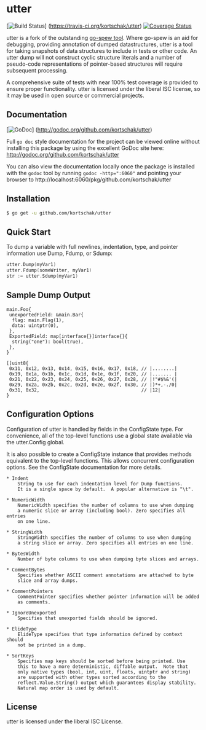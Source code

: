 utter
=====

[![Build Status](https://travis-ci.org/kortschak/utter.png?branch=master)]
(https://travis-ci.org/kortschak/utter) [![Coverage Status](https://coveralls.io/repos/kortschak/utter/badge.png?branch=master)](https://coveralls.io/r/kortschak/utter?branch=master)

utter is a fork of the outstanding [go-spew tool](https://github.com/davecgh/go-spew).
Where go-spew is an aid for debugging, providing annotation of dumped datastructures,
utter is a tool for taking snapshots of data structures to include in tests or other
code. An utter dump will not construct cyclic structure literals and a number of
pseudo-code representations of pointer-based structures will require subsequent
processing.

A comprehensive suite of tests with near 100% test coverage is provided to ensure
proper functionality.  utter is licensed under the liberal ISC license, so it may
be used in open source or commercial projects.

## Documentation

[![GoDoc](https://godoc.org/github.com/kortschak/utter?status.png)]
(http://godoc.org/github.com/kortschak/utter)

Full `go doc` style documentation for the project can be viewed online without
installing this package by using the excellent GoDoc site here:
http://godoc.org/github.com/kortschak/utter

You can also view the documentation locally once the package is installed with
the `godoc` tool by running `godoc -http=":6060"` and pointing your browser to
http://localhost:6060/pkg/github.com/kortschak/utter

## Installation

```bash
$ go get -u github.com/kortschak/utter
```

## Quick Start

To dump a variable with full newlines, indentation, type, and pointer
information use Dump, Fdump, or Sdump:

```Go
utter.Dump(myVar1)
utter.Fdump(someWriter, myVar1)
str := utter.Sdump(myVar1)
```

## Sample Dump Output

```
main.Foo{
 unexportedField: &main.Bar{
  flag: main.Flag(1),
  data: uintptr(0),
 },
 ExportedField: map[interface{}]interface{}{
  string("one"): bool(true),
 },
}
```

```
[]uint8{
 0x11, 0x12, 0x13, 0x14, 0x15, 0x16, 0x17, 0x18, // |........|
 0x19, 0x1a, 0x1b, 0x1c, 0x1d, 0x1e, 0x1f, 0x20, // |....... |
 0x21, 0x22, 0x23, 0x24, 0x25, 0x26, 0x27, 0x28, // |!"#$%&'(|
 0x29, 0x2a, 0x2b, 0x2c, 0x2d, 0x2e, 0x2f, 0x30, // |)*+,-./0|
 0x31, 0x32,                                     // |12|
}
```

## Configuration Options

Configuration of utter is handled by fields in the ConfigState type. For
convenience, all of the top-level functions use a global state available via the
utter.Config global.

It is also possible to create a ConfigState instance that provides methods
equivalent to the top-level functions. This allows concurrent configuration
options. See the ConfigState documentation for more details.

```
* Indent
	String to use for each indentation level for Dump functions.
	It is a single space by default.  A popular alternative is "\t".

* NumericWidth
	NumericWidth specifies the number of columns to use when dumping
	a numeric slice or array (including bool). Zero specifies all entries
	on one line.

* StringWidth
	StringWidth specifies the number of columns to use when dumping
	a string slice or array. Zero specifies all entries on one line.

* BytesWidth
	Number of byte columns to use when dumping byte slices and arrays.

* CommentBytes
	Specifies whether ASCII comment annotations are attached to byte
	slice and array dumps.

* CommentPointers
	CommentPointer specifies whether pointer information will be added
	as comments.

* IgnoreUnexported
	Specifies that unexported fields should be ignored.

* ElideType
	ElideType specifies that type information defined by context should
	not be printed in a dump.

* SortKeys
	Specifies map keys should be sorted before being printed. Use
	this to have a more deterministic, diffable output.  Note that
	only native types (bool, int, uint, floats, uintptr and string)
	are supported with other types sorted according to the
	reflect.Value.String() output which guarantees display stability.
	Natural map order is used by default.
```

## License

utter is licensed under the liberal ISC License.
